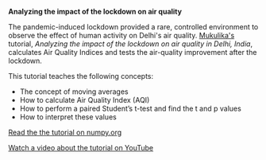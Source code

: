 **Analyzing the impact of the lockdown on air quality**

The pandemic-induced lockdown provided a rare, controlled environment to observe the effect of human activity on Delhi's air quality. [Mukulika's](https://github.com/Mukulikaa) tutorial, *Analyzing the impact of the lockdown on air quality in Delhi, India*, calculates Air Quality Indices and tests the air-quality improvement after the lockdown.

This tutorial teaches the following concepts:

* The concept of moving averages
* How to calculate Air Quality Index (AQI)
* How to perform a paired Student’s t-test and find the t and p values
* How to interpret these values

[Read the the tutorial on numpy.org](https://numpy.org/numpy-tutorials/content/tutorial-air-quality-analysis.html)

[Watch a video about the tutorial on YouTube](https://www.youtube.com/watch?v=5bfFI2WuuMA)
